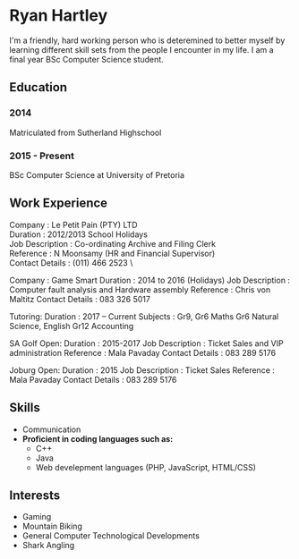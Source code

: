 # Ryan Hartley
I'm a friendly, hard working person who is deteremined to better myself by learning different skill sets from the people I encounter in my life. I am a final year BSc Computer Science student.
## Education
### 2014
Matriculated from Sutherland Highschool
### 2015 - Present
BSc Computer Science at University of Pretoria

## Work Experience
Company		:	Le Petit Pain (PTY) LTD\
Duration		:	2012/2013 School Holidays\
Job Description	:	Co-ordinating Archive and Filing Clerk\
Reference		:	N Moonsamy (HR and Financial Supervisor)\
Contact Details	:	(011) 466 2523 \

Company		:	Game Smart
Duration		:	2014 to 2016 (Holidays)
Job Description	:	Computer fault analysis and Hardware assembly
Reference		:	Chris von Maltitz
Contact Details	:	083 326 5017


Tutoring:
Duration		: 	2017 – Current
Subjects		:  	Gr9, Gr6 Maths 
				Gr6 Natural Science, English
				Gr12 Accounting

SA Golf Open:
Duration		:	2015-2017
Job Description 	: 	Ticket Sales and VIP administration 
Reference		: 	Mala Pavaday
Contact Details 	:	083 289 5176


Joburg Open:
Duration		:	2015
Job Description 	: 	Ticket Sales 
Reference		: 	Mala Pavaday
Contact Details 	:	083 289 5176


## Skills
- Communication 
- **Proficient in coding languages such as:**
  - C++
  - Java
  - Web develepment languages (PHP, JavaScript, HTML/CSS)
  
## Interests
- Gaming 
- Mountain Biking
- General Computer Technological Developments
- Shark Angling

